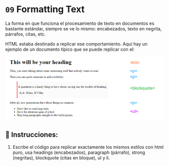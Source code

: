 # `09` Formatting Text

La forma en que funciona el procesamiento de texto en documentos es bastante estándar, siempre se ve lo mismo: encabezados, texto en negrita, párrafos, citas, etc.

HTML estaba destinado a replicar ese comportamiento. Aquí hay un ejemplo de un documento típico que se puede replicar con el:

![HTML preview](../../.learn/assets/09-formating-text.png?raw=true)

## 📝 Instrucciones:

1. Escribe el código para replicar exactamente los mismos estilos con html puro, usa headings (encabezados), paragraph (párrafo), strong (negritas), blockquote (citas en bloque), ul y li.


